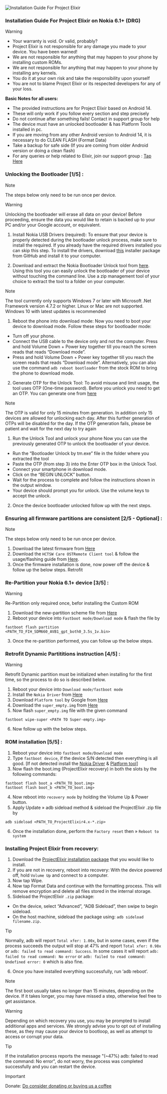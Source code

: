 ![Installation Guide For Project Elixir](https://i.imgur.com/42LxtAl.png)

### Installation Guide For Project Elixir on Nokia 6.1+ (DRG)

> [!Warning]
> * Your warranty is void. Or valid, probably?
> * Project Elixir is not responsible for any damage you made to your device. You have been warned!
> * We are not responsible for anything that may happen to your phone by installing custom ROMs.
> * We are not responsible for anything that may happen to your phone by installing any kernels.
> * You do it at your own risk and take the responsibility upon yourself
> * You are not to blame Project Elixir or its respected developers for any of your loss.
>
> **Basic Notes for all users:**  
> * The provided instructions are for Project Elixir based on Android 14.
> * These will only work if you follow every section and step precisely
> * Do not continue after something fails! Contact in support group for help
> * The device must have an unlocked bootloader & has Platform Tools installed in pc.
> * If you are moving from any other Android version to Android 14, it is necessary to do CLEAN FLASH (Format Data)
> * Take a backup for safe side (If you are coming from older Android version or doing a clean flash)
> * For any queries or help related to Elixir, join our support group : [Tap Here](https://telegram.me/Elixir_Discussion)  

### Unlocking the Bootloader [1/5] :

> [!Note] 
> The steps below only need to be run once per device.

> [!Warning]
> Unlocking the bootloader will erase all data on your device! Before proceeding, ensure the data you would like to retain is backed up to your PC and/or your Google account, or equivalent.

 1. Install Nokia USB Drivers (required): To ensure that your device is properly detected during the bootloader unlock process, make sure to install the required. If you already have the required drivers installed you can skip this step. To install the drivers, download [this](https://github.com/StollD/nokia-driver-installer/blob/master/out/Phone_Nokia_USB_Driver_v1.4.0.exe) installer package from GitHub and install it to your computer.

 2. Download and extract the Nokia Bootloader Unlock tool from [here](https://tchms.to/NokiaUBLTool). Using this tool you can easily unlock the bootloader of your device without touching the command line. Use a zip management tool of your choice to extract the tool to a folder on your computer.

> [!Note]
> The tool currently only supports Windows 7 or later with Microsoft .Net Framework version 4.7.2 or higher. Linux or Mac are not supported. Windows 10 with latest updates is recommended

 1. Reboot the phone into download mode: Now you need to boot your device to download mode. Follow these steps for bootloader mode:

  - Turn off your phone.
  - Connect the USB cable to the device only and not the computer.
Press and hold Volume Down + Power key together till you reach the screen reads that reads “Download mode”.
  - Press and hold Volume Down + Power key together till you reach the screen reads that reads “Download mode”. Alternatively, you can also use the command `adb reboot bootloader` from the stock ROM to bring the phone to download mode.

 2. Generate OTP for the Unlock Tool: To avoid misuse and limit usage, the tool uses OTP (One-time password). Before you unlock you need to get an OTP. You can generate one from [here](https://www.techmesto.com/nokia-ubl-otp/)

> [!Note]
> The OTP is valid for only 15 minutes from generation. In addition only 15 devices are allowed for unlocking each day. After this further generation of OTPs will be disabled for the day. If the OTP generation fails, please be patient and wait for the next day to try again

 1. Run the Unlock Tool and unlock your phone Now you can use the previously generated OTP to unlock the bootloader of your device.

   - Run the “Bootloader Unlock by tm.exe” file in the folder where you extracted the tool
   - Paste the OTP (from step 3) into the Enter OTP box in the Unlock Tool.
   - Connect your smartphone in download mode.
   - Click on the “BEGIN UNLOCK” button.
   - Wait for the process to complete and follow the instructions shown in the output window.
   - Your device should prompt you for unlock. Use the volume keys to accept the unlock.
 2. Once the device bootloader unlocked follow up with the next steps.

### Ensuring all firmware partitions are consistent [2/5 - Optional] :

> [!Note]
> The steps below only need to be run once per device.

 1. Download the latest firmware from [Here](https://sourceforge.net/projects/fihsw-sdm660/files/DRG/FIHSW_DRG-415C-0-00WW-B01_600WW_10_20200501.full.lzma2.1c8a3a5f8729024558cd3f6d771ab8c0a3036438efc62bcab1c74ac0a6446e1e.7z/download)
 2. Download the `HCTSW Care OSTRemote Client tool` & follow the usage/flashing guide from [Here](https://xdaforums.com/t/tools-hctsw-care-ostremote-client-batch-script-replacement-of-ost-la.4282019/).
 3. Once the firmware installation is done, now power off the device & follow up the below steps.
Retrofit 

### Re-Partition your Nokia 6.1+ device [3/5] :

>[!Warning]
>Re-Partition only required once, befor installing the Custom ROM

 1. Download the new-partition scheme file from [Here](https://github.com/Nokia-SDM660-Devices/B2N_GPT-Partition/raw/master/3.5s/FIH_SDM660_AVB1_gpt_both0_3.5s_1v.bin)
 2. Reboot your device into `Fastboot mode/Download mode` & flash the file by 
```
fastboot flash partition <PATH_TO_FIH_SDM660_AVB1_gpt_both0_3.5s_1v.bin>
```
 3. Once the re-partition performed, you can follow up the below steps. 

### Retrofit Dynamic Partititions instruction [4/5] :

> [!Warning]
> Retrofit Dynamic partition must be initialized when installing for the first time, so the process to do so is described below.

 1. Reboot your device into `Download mode/fastboot mode`
 2. Install the `Nokia Driver` from [Here](https://github.com/StollD/nokia-driver-installer/raw/master/out/Phone_Nokia_USB_Driver_v1.4.0.exe)
 3. Download `Platform tool` by Google from [Here](https://developer.android.com/tools/releases/platform-tools)
 4. Download the `super_empty.img` from [Here](https://github.com/ProjectElixir-Devices/device_nokia_DRG/releases/download/DRG-RDP/super_empty.img)
 5. Now flash `super_empty.img` file with the given command 
```
fastboot wipe-super <PATH TO Super-empty.img>
```
 6. Now follow up with the below steps.

### ROM installation [5/5] :

 1. Reboot your device into `fastboot mode/Download mode`
 2. Type `fastboot device`, if the device S/N detected then everything is all good. [If not detected install the [Nokia Driver](https://github.com/StollD/nokia-driver-installer/raw/master/out/Phone_Nokia_USB_Driver_v1.4.0.exe) & [Platform tool](https://developer.android.com/tools/releases/platform-tools)]
 3. Now flash the boot.img (ProjectElixir recovery) in both the slots by the following commands:

```
fastboot flash boot_a <PATH_TO_boot.img>
fastboot flash boot_b <PATH_TO_boot.img>
```
 4. Now reboot into `recovery mode` by holding the Volume Up & Power button.
 5. Apply Update » adb sideload method & sideload the ProjectElixir .zip file by 
```
adb sideload <PATH_TO_ProjectElixir4.x-*.zip>
```
 6. Once the installation done, perform the `Factory reset` then » `Reboot to system`

### Installing Project Elixir from recovery:

 1. Download the [ProjectElixir installation package](https://projectelixiros.com/device/DRG) that you would like to install.
 2. If you are not in recovery, reboot into recovery:
With the device powered off, hold `Volume Up` and connect to a computer.
 3. Now tap Wipe.
 4. Now tap Format Data and continue with the formatting process. This will remove encryption and delete all files stored in the internal storage.
 5. Sideload the ProjectElixir `.zip` package:
  - On the device, select “Advanced”, “ADB Sideload”, then swipe to begin sideload.
  - On the host machine, sideload the package using: `adb sideload filename.zip.`

> [!Tip]
> Normally, adb will report `Total xfer: 1.00x`, but in some cases, even if the process succeeds the output will stop at 47% and report `Total xfer: 0.98x` or `adb: failed to read command: Success`. In some cases it will report `adb: failed to read command: No error` or `adb: failed to read command: Undefined error: 0` which is also fine.

 6. Once you have installed everything successfully, run ‘adb reboot’.

> [!Note]
> The first boot usually takes no longer than 15 minutes, depending on the device. If it takes longer, you may have missed a step, otherwise feel free to get assistance.

> [!Warning]
> Depending on which recovery you use, you may be prompted to install additional apps and services. We strongly advise you to opt out of installing these, as they may cause your device to bootloop, as well as attempt to access or corrupt your data.

> [!Tip]
> If the installation process reports the message "(~47%) adb: failed to read the command: No error", do not worry, the process was completed successfully and you can restart the device.

> [!Important]
> Donate: [Do consider donating or buying us a coffee](https://projectelixiros.com/donate)
